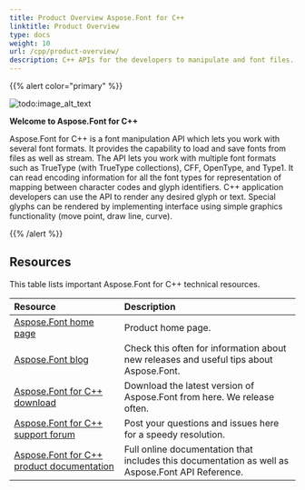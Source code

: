 ```yaml
---
title: Product Overview Aspose.Font for C++
linktitle: Product Overview 
type: docs
weight: 10
url: /cpp/product-overview/
description: C++ APIs for the developers to manipulate and font files. Here you will find Aspose.Font API Solution for C++ overview.
---
```


{{% alert color="primary" %}}

![todo:image_alt_text](product-overview_1.png)

**Welcome to Aspose.Font for C++**

Aspose.Font for C++ is a font manipulation API which lets you work with several font formats. It provides the capability to load and save fonts from files as well as stream. The API lets you work with multiple font formats such as TrueType (with TrueType collections), CFF, OpenType, and Type1. It can read encoding information for all the font types for representation of mapping between character codes and glyph identifiers. C++ application developers can use the API to render any desired glyph or text. Special glyphs can be rendered by implementing interface using simple graphics functionality (move point, draw line, curve).

{{% /alert %}}

## **Resources**
This table lists important Aspose.Font for C++ technical resources.

|**Resource**|**Description**|
| :- | :- |
|[Aspose.Font home page](https://products.aspose.com/font/cpp)|Product home page.|
|[Aspose.Font blog](https://blog.aspose.com/category/font/)|Check this often for information about new releases and useful tips about Aspose.Font.|
|[Aspose.Font for C++ download](https://www.nuget.org/packages/Aspose.font.cpp/)|Download the latest version of Aspose.Font from here. We release often.|
|[Aspose.Font for C++ support forum](https://forum.aspose.com/font)|Post your questions and issues here for a speedy resolution.|
|[Aspose.Font for C++ product documentation](/font/cpp/home/)|Full online documentation that includes this documentation as well as Aspose.Font API Reference.|
